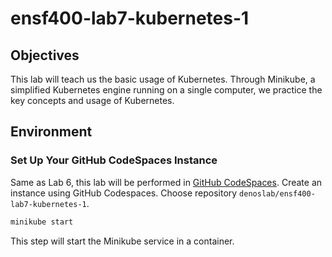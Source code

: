 # ensf400-lab7-kubernetes-1

## Objectives
This lab will teach us the basic usage of Kubernetes. Through Minikube, a simplified Kubernetes engine running on a single computer, we practice the key concepts and usage of Kubernetes.

## Environment

### Set Up Your GitHub CodeSpaces Instance

Same as Lab 6, this lab will be performed in [GitHub CodeSpaces](https://github.com/codespaces). Create an instance using GitHub Codespaces. Choose repository `denoslab/ensf400-lab7-kubernetes-1`.


```bash
minikube start
```

This step will start the Minikube service in a container.

